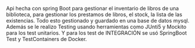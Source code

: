 Api hecha con spring Boot para gestionar el inventario de libros de una biblioteca, para gestionar los prestamos de libros, el stock, la lista de las existencias.
Todo esto gestionado y guardado en una base de datos mysql.
Además se le realizo Testing usando herramientas como JUnti5 y Mockito para los test unitarios.
Y para los test de INTEGRACIÓN se usó SpringBoot Test y TestContainers de Docker.
